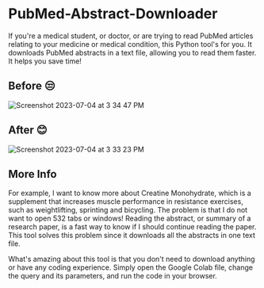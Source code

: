 # PubMed-Abstract-Downloader
If you're a medical student, or doctor, or are trying to read PubMed articles relating to your medicine or medical condition, this Python tool's for you. It downloads PubMed abstracts in a text file, allowing you to read them faster. It helps you save time!

## Before 😒
![Screenshot 2023-07-04 at 3 34 47 PM](https://github.com/cheung0/Download-PubMed-Abstracts-with-Python-Tool/assets/56772737/97a9c25c-4328-48a4-b3a3-979019934424)


##




## After 😊
![Screenshot 2023-07-04 at 3 33 23 PM](https://github.com/cheung0/Download-PubMed-Abstracts-with-Python-Tool/assets/56772737/dade36b7-ff0e-4199-bb35-1dabbd0c3e8c)

## More Info
For example, I want to know more about Creatine Monohydrate, which is a supplement that increases muscle performance in resistance exercises, such as weightlifting, sprinting and bicycling. The problem is that I do not want to open 532 tabs or windows! Reading the abstract, or summary of a research paper, is a fast way to know if I should continue reading the paper. This tool solves this problem since it downloads all the abstracts in one text file. 

What's amazing about this tool is that you don't need to download anything or have any coding experience. Simply open the Google Colab file, change the query and its parameters, and run the code in your browser.
